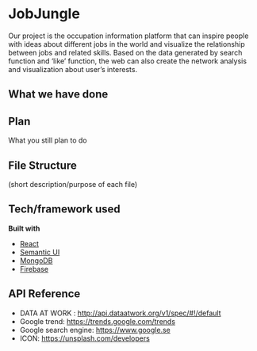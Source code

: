 # JobJungle
Our project is the occupation information platform that can inspire people with ideas about different jobs in the world and visualize the relationship between jobs and related skills. Based on the data generated by search function and ‘like’ function, the web can also create the network analysis and visualization about user’s interests.


## What we have done

## Plan
What you still plan to do

## File Structure 
(short description/purpose of each file)

## Tech/framework used
<b>Built with</b>
- [React](https://reactjs.org)
- [Semantic UI](https://semantic-ui.com/)
- [MongoDB](https://www.mongodb.com/)
- [Firebase](https://firebase.google.com/)

## API Reference
- DATA AT WORK : http://api.dataatwork.org/v1/spec/#!/default
- Google trend: https://trends.google.com/trends
- Google search engine: https://www.google.se
- ICON: https://unsplash.com/developers